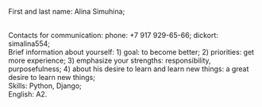 First and last name: Alina Simuhina;<br>
<div class="col-md-9 p-2">
<imd src='9_SJQdWwPI_IErKdYLDeg521aiSOg0yjjwgslPlFN7Iq7ZS-MHG6ZsR2_3AREBTIIb4RW9ZS'align='right'>
</div>
<br>
Contacts for communication: phone: +7 917 929-65-66; dickort: simalina554;<br>
Brief information about yourself: 1) goal: to become better; 2) priorities: get more experience; 3) emphasize your strengths: responsibility, purposefulness; 4) about his desire to learn and learn new things: a great desire to learn new things;<br>
Skills: Python, Django;<br>
English: A2.

